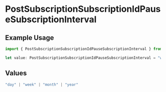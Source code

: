 # PostSubscriptionSubscriptionIdPauseSubscriptionInterval

## Example Usage

```typescript
import { PostSubscriptionSubscriptionIdPauseSubscriptionInterval } from "jani-payments/models/operations";

let value: PostSubscriptionSubscriptionIdPauseSubscriptionInterval = "week";
```

## Values

```typescript
"day" | "week" | "month" | "year"
```
